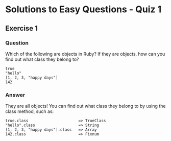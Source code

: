 # Solutions to Easy Questions - Quiz 1

## Exercise 1

### Question
Which of the following are objects in Ruby? If they are objects, how can you find out what class they belong to?

```
true
"hello"
[1, 2, 3, "happy days"]
142
```

### Answer
They are all objects! You can find out what class they belong to by using the class method, such as:

```
true.class 						=> TrueClass
"hello".class 					=> String
[1, 2, 3, "happy days"].class 	=> Array
142.class 						=> Fixnum
```